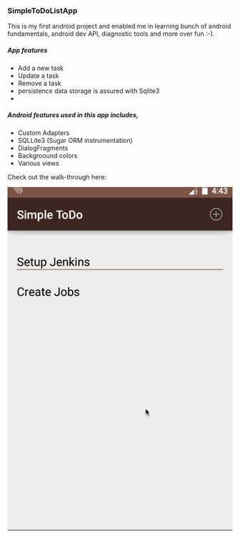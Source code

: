 ### SimpleToDoListApp

This is my first android project and enabled me in learning bunch of android fundamentals, android dev API, diagnostic tools and more over fun :-).

##### App features
* Add a new task
* Update a task
* Remove a task
* persistence data storage is assured with Sqlite3
* 

##### Android features used in this app includes,
* Custom Adapters
* SQLLite3 (Sugar ORM instrumentation)
* DialogFragments
* Backgroound colors
* Various views

Check out the walk-through here:

![walkthrough](todolist-walkthrough.gif)
